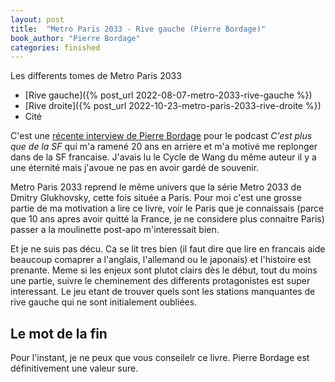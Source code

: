 ```yaml
---
layout: post
title:  "Metro Paris 2033 - Rive gauche (Pierre Bordage)"
book_author: "Pierre Bordage"
categories: finished
---
```


Les differents tomes de Metro Paris 2033
- [Rive gauche]({% post_url 2022-08-07-metro-2033-rive-gauche %})
- [Rive droite]({% post_url 2022-10-23-metro-paris-2033-rive-droite %})
- Cité

C'est une [récente interview de Pierre Bordage](https://podcast.ausha.co/c-est-plus-que-de-la-sf/metro-paris-2033-pierre-bordage-122) pour le podcast *C'est plus que de la SF* qui m'a ramené 20 ans en arriere et m'a motivé me replonger dans de la SF francaise. J'avais lu le Cycle de Wang du même auteur il y a une éternité mais j'avoue ne pas en avoir gardé de souvenir.

Metro Paris 2033 reprend le même univers que la série Metro 2033 de Dmitry Glukhovsky, cette fois située a Paris. Pour moi c'est une grosse partie de ma motivation a lire ce livre, voir le Paris que je connaissais (parce que 10 ans apres avoir quitté la France, je ne considere plus connaitre Paris) passer a la moulinette post-apo m'interessait bien.

Et je ne suis pas décu. Ca se lit tres bien (il faut dire que lire en francais aide beaucoup comaprer a l'anglais, l'allemand ou le japonais) et l'histoire est prenante. Meme si les enjeux sont plutot clairs dès le début, tout du moins une partie, suivre le cheminement des differents protagonistes est super interessant. Le jeu etant de trouver quels sont les stations manquantes de rive gauche qui ne sont initialement oubliées.

## Le mot de la fin

Pour l'instant, je ne peux que vous conseilelr ce livre. Pierre Bordage est définitivement une valeur sure.